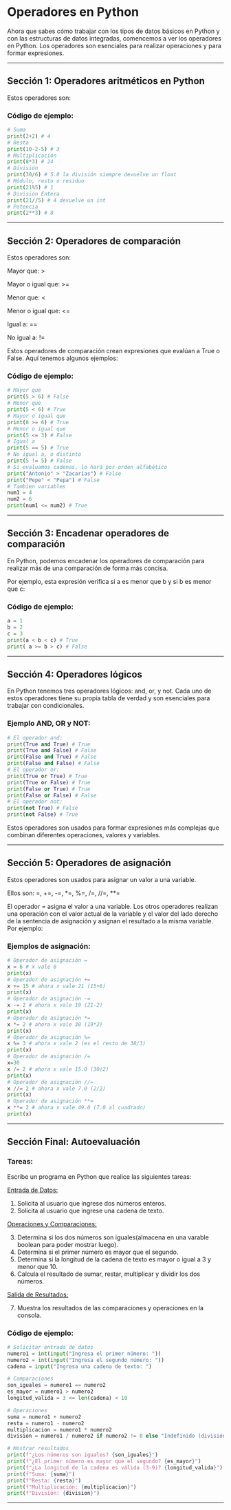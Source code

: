 
# Operadores en Python

Ahora que sabes cómo trabajar con los tipos de datos básicos en Python y con las estructuras de datos integradas, comencemos a ver los operadores en Python. Los operadores son esenciales para realizar operaciones y para formar expresiones.

---

## Sección 1: Operadores aritméticos en Python

Estos operadores son:

### Código de ejemplo:
```python
# Suma
print(2+2) # 4
# Resta
print(10-2-5) # 3
# Multiplicación
print(8*3) # 24
# División
print(30/6) # 5.0 la división siempre devuelve un float
# Módulo, resto o residuo
print(21%5) # 1 
# División Entera
print(21//5) # 4 devuelve un int
# Potencia
print(2**3) # 8
```

---

## Sección 2: Operadores de comparación

Estos operadores son:

Mayor que: >

Mayor o igual que: >=

Menor que: <

Menor o igual que: <=

Igual a: ==

No igual a: !=

Estos operadores de comparación crean expresiones que evalúan a True o False. Aquí tenemos algunos ejemplos:

### Código de ejemplo:
```python
# Mayor que
print(5 > 6) # False
# Menor que
print(5 < 6) # True
# Mayor o igual que
print(8 >= 6) # True
# Menor o igual que
print(5 <= 3) # False
# Igual a
print(5 == 5) # True
# No igual a, o distinto  
print(5 != 5) # False
# Si evaluamos cadenas, lo hará por orden alfabético
print("Antonio" > "Zacarías") # False
print("Pepe" < "Pepa") # False
# Tambien variables
num1 = 4
num2 = 6
print(num1 <= num2) # True
```

---

## Sección 3: Encadenar operadores de comparación

En Python, podemos encadenar los operadores de comparación para realizar más de una comparación de forma más concisa.

Por ejemplo, esta expresión verifica si a es menor que b y si b es menor que c:

### Código de ejemplo:
```python
a = 1
b = 2
c = 3
print(a < b < c) # True
print( a >= b > c) # False
```

---

## Sección 4: Operadores lógicos

En Python tenemos tres operadores lógicos: and, or, y not. Cada uno de estos operadores tiene su propia tabla de verdad y son esenciales para trabajar con condicionales.

### Ejemplo AND, OR y NOT:
```python
# El operador and:
print(True and True) # True
print(True and False) # False
print(False and True) # False
print(False and False) # False
# El operador or:
print(True or True) # True
print(True or False) # True
print(False or True) # True
print(False or False) # False
# El operador not:
print(not True) # False
print(not False) # True
```
Estos operadores son usados para formar expresiones más complejas que combinan diferentes operaciones, valores y variables.

---

## Sección 5: Operadores de asignación

Estos operadores son usados para asignar un valor a una variable.

Ellos son: =, +=, -=, *=, %=, /=, //=, **=

El operador = asigna el valor a una variable.
Los otros operadores realizan una operación con el valor actual de la variable y el valor del lado derecho de la sentencia de asignación y asignan el resultado a la misma variable.
Por ejemplo:

### Ejemplos de asignación:
```python
# Operador de asignación =
x = 6 # x vale 6
print(x)
# Operador de asignación +=
x += 15 # ahora x vale 21 (15+6)
print(x)
# Operador de asignación -=
x -= 2 # ahora x vale 19 (21-2)
print(x)
# Operador de asignación *=
x *= 2 # ahora x vale 38 (19*2)
print(x)
# Operador de asignación %=
x %= 3 # ahora x vale 2 (es el resto de 38/3)
print(x)
# Operador de asignación /=
x=30
x /= 2 # ahora x vale 15.0 (30/2)
print(x)
# Operador de asignación //=
x //= 2 # ahora x vale 7.0 (2/2)
print(x)
# Operador de asignación **=
x **= 2 # ahora x vale 49.0 (7.0 al cuadrado)
print(x)

```

---

## Sección Final: Autoevaluación

### Tareas:
Escribe un programa en Python que realice las siguientes tareas:

<u>Entrada de Datos:</u>

1. Solicita al usuario que ingrese dos números enteros.
2. Solicita al usuario que ingrese una cadena de texto.

<u>Operaciones y Comparaciones:</u>

3. Determina si los dos números son iguales(almacena en una varable boolean para poder mostrar luego).
4. Determina si el primer número es mayor que el segundo.
5. Determina si la longitud de la cadena de texto es mayor o igual a 3 y menor que 10.
6. Calcula el resultado de sumar, restar, multiplicar y dividir los dos números.

<u>Salida de Resultados:</u>

7. Muestra los resultados de las comparaciones y operaciones en la consola.


### Código de ejemplo:
```python
# Solicitar entrada de datos
numero1 = int(input("Ingresa el primer número: "))
numero2 = int(input("Ingresa el segundo número: "))
cadena = input("Ingresa una cadena de texto: ")

# Comparaciones
son_iguales = numero1 == numero2
es_mayor = numero1 > numero2
longitud_valida = 3 <= len(cadena) < 10

# Operaciones
suma = numero1 + numero2
resta = numero1 - numero2
multiplicacion = numero1 * numero2
division = numero1 / numero2 if numero2 != 0 else "Indefinido (división por cero)"

# Mostrar resultados
print(f"¿Los números son iguales? {son_iguales}")
print(f"¿El primer número es mayor que el segundo? {es_mayor}")
print(f"¿La longitud de la cadena es válida (3-9)? {longitud_valida}")
print(f"Suma: {suma}")
print(f"Resta: {resta}")
print(f"Multiplicación: {multiplicacion}")
print(f"División: {division}")
```

---


